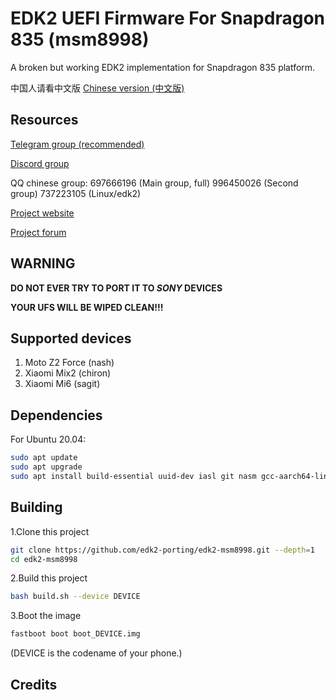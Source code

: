 # EDK2 UEFI Firmware For Snapdragon 835 (msm8998)

A broken but working EDK2 implementation for Snapdragon 835 platform.

中国人请看中文版
[Chinese version (中文版)](https://github.com/edk2-porting/edk2-msm8998/blob/master/README.zh.md)

## Resources

[Telegram group (recommended)](https://t.me/joinchat/MNjTmBqHIokjweeN0SpoyA)

[Discord group](https://discord.gg/XXBWfag)

QQ chinese group: 697666196 (Main group, full)  996450026 (Second group)  737223105 (Linux/edk2)

[Project website](https://renegade-project.org/)

[Project forum](https://forum.renegade-project.org/)

## WARNING

**DO NOT EVER TRY TO PORT IT TO *SONY* DEVICES**

**YOUR UFS WILL BE WIPED CLEAN!!!**

## Supported devices

1. Moto Z2 Force (nash)
2. Xiaomi Mix2   (chiron) 
3. Xiaomi Mi6    (sagit)


## Dependencies

For Ubuntu 20.04:

```bash
sudo apt update
sudo apt upgrade
sudo apt install build-essential uuid-dev iasl git nasm gcc-aarch64-linux-gnu abootimg python3-distutils python3-pil python3-git gettext
```

## Building

1.Clone this project 

```bash
git clone https://github.com/edk2-porting/edk2-msm8998.git --depth=1
cd edk2-msm8998
```

2.Build this project

```bash
bash build.sh --device DEVICE
```

3.Boot the image

```bash
fastboot boot boot_DEVICE.img
```

(DEVICE is the codename of your phone.)

## Credits



